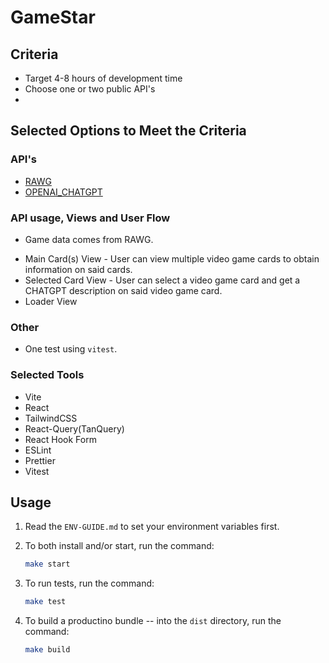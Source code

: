 # GameStar

## Criteria

- Target 4-8 hours of development time
- Choose one or two public API's
-

## Selected Options to Meet the Criteria

### API's

- [RAWG](https://rawgthedocs.orels.sh/)
- [OPENAI_CHATGPT](https://github.com/makeuseofcode/ChatGPT-API-Sample-Code/blob/main/Complete_Guide_to_the_ChatGPT_API.ipynb)

### API usage, Views and User Flow

- Game data comes from RAWG.

* Main Card(s) View - User can view multiple video game cards to obtain information on said cards.
* Selected Card View - User can select a video game card and get a CHATGPT description on said video game card.
* Loader View

### Other

- One test using `vitest`.

### Selected Tools

- Vite
- React
- TailwindCSS
- React-Query(TanQuery)
- React Hook Form
- ESLint
- Prettier
- Vitest

## Usage

1.  Read the `ENV-GUIDE.md` to set your environment variables first.

2.  To both install and/or start, run the command:

    ```sh
    make start
    ```

3.  To run tests, run the command:

    ```sh
    make test
    ```

4.  To build a productino bundle -- into the `dist` directory, run the command:

    ```sh
    make build
    ```
